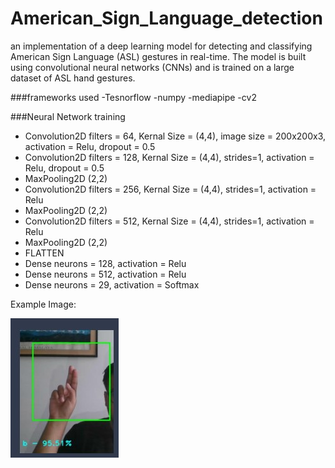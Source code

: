 # American_Sign_Language_detection
 an implementation of a deep learning model for detecting and classifying American Sign Language (ASL) gestures in real-time. The model is built using convolutional neural networks (CNNs) and is trained on a large dataset of ASL hand gestures.
 
 ###frameworks used
 -Tesnorflow
 -numpy
 -mediapipe
 -cv2
 
 ###Neural Network training
 - Convolution2D filters = 64, Kernal Size = (4,4), image size = 200x200x3, activation = Relu, dropout = 0.5
 - Convolution2D filters = 128, Kernal Size = (4,4), strides=1, activation = Relu, dropout = 0.5
 - MaxPooling2D (2,2)
 - Convolution2D filters = 256, Kernal Size = (4,4), strides=1, activation = Relu
 - MaxPooling2D (2,2)
 - Convolution2D filters = 512, Kernal Size = (4,4), strides=1, activation = Relu
 - MaxPooling2D (2,2)
 -  FLATTEN
 -  Dense neurons = 128, activation = Relu
 -  Dense neurons = 512, activation = Relu
 -  Dense neurons = 29, activation = Softmax


Example Image:


![sign_image1](image1.jpg)
